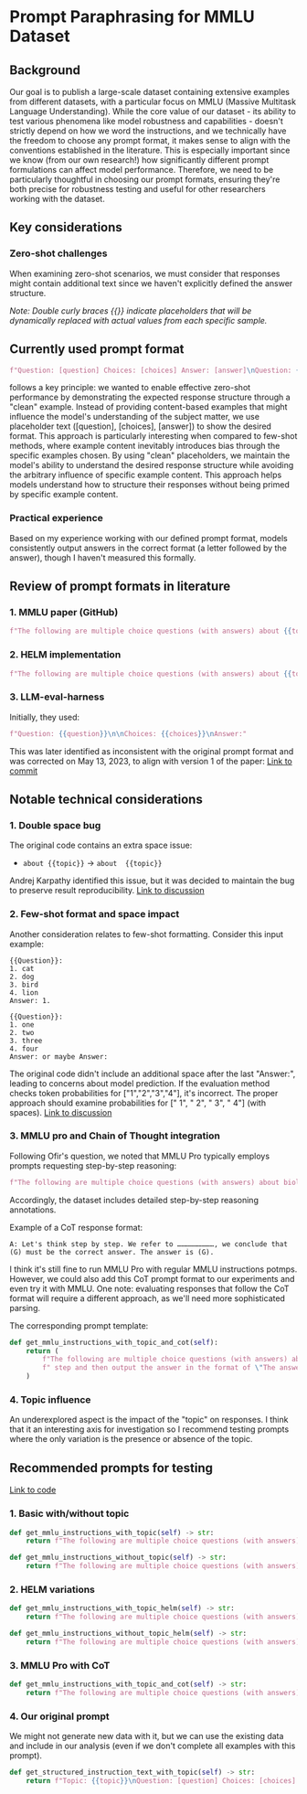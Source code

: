 # Prompt Paraphrasing for MMLU Dataset

## Background
Our goal is to publish a large-scale dataset containing extensive examples from different datasets, with a particular focus on MMLU (Massive Multitask Language Understanding). While the core value of our dataset - its ability to test various phenomena like model robustness and capabilities - doesn't strictly depend on how we word the instructions, and we technically have the freedom to choose any prompt format, it makes sense to align with the conventions established in the literature. This is especially important since we know (from our own research!) how significantly different prompt formulations can affect model performance.
Therefore, we need to be particularly thoughtful in choosing our prompt formats, ensuring they're both precise for robustness testing and useful for other researchers working with the dataset.
## Key considerations

### Zero-shot challenges
When examining zero-shot scenarios, we must consider that responses might contain additional text since we haven't explicitly defined the answer structure.


_Note: Double curly braces {{}} indicate placeholders that will be dynamically replaced with actual values from each specific sample._

## Currently used prompt format
```python
f"Question: [question] Choices: [choices] Answer: [answer]\nQuestion: {{question}} Choices: {{choices}} Answer:"
```
follows a key principle: we wanted to enable effective zero-shot performance by demonstrating the expected response structure through a "clean" example. Instead of providing content-based examples that might influence the model's understanding of the subject matter, we use placeholder text ([question], [choices], [answer]) to show the desired format. This approach is particularly interesting when compared to few-shot methods, where example content inevitably introduces bias through the specific examples chosen. By using "clean" placeholders, we maintain the model's ability to understand the desired response structure while avoiding the arbitrary influence of specific example content. This approach helps models understand how to structure their responses without being primed by specific example content.


### Practical experience
Based on my experience working with our defined prompt format, models consistently output answers in the correct format (a letter followed by the answer), though I haven't measured this formally.

## Review of prompt formats in literature

### 1. MMLU paper (GitHub)
```python
f"The following are multiple choice questions (with answers) about {{topic}}.\n\n{{question}}\n{{choices}}\nAnswer:"
```

### 2. HELM implementation
```python
f"The following are multiple choice questions (with answers) about {{topic}}.\n\nQuestion: {{question}}\n{{choices}}\nAnswer:"
```

### 3. LLM-eval-harness
Initially, they used:
```python
f"Question: {{question}}\n\nChoices: {{choices}}\nAnswer:"
```

This was later identified as inconsistent with the original prompt format and was corrected on May 13, 2023, to align with version 1 of the paper:
[Link to commit](https://github.com/EleutherAI/lm-evaluation-harness/pull/497/commits/48c6bd6580d03005f67e87015bb1e172a4b0f76d)

## Notable technical considerations

### 1. Double space bug
The original code contains an extra space issue:
- `about {{topic}}` -> `about  {{topic}}`

Andrej Karpathy identified this issue, but it was decided to maintain the bug to preserve result reproducibility.
[Link to discussion](https://github.com/hendrycks/test/pull/13#issuecomment-1967494573)

### 2. Few-shot format and space impact
Another consideration relates to few-shot formatting. Consider this input example:
```
{{Question}}:
1. cat
2. dog
3. bird
4. lion
Answer: 1.

{{Question}}:
1. one
2. two
3. three
4. four
Answer: or maybe Answer:  
```

The original code didn't include an additional space after the last "Answer:", leading to concerns about model prediction. If the evaluation method checks token probabilities for ["1","2","3","4"], it's incorrect. The proper approach should examine probabilities for [" 1", " 2", " 3", " 4"] (with spaces).
[Link to discussion](https://github.com/hendrycks/test/pull/13#issuecomment-1618797712)

### 3. MMLU pro and Chain of Thought integration
Following Ofir's question, we noted that MMLU Pro typically employs prompts requesting step-by-step reasoning:
```python
f"The following are multiple choice questions (with answers) about biology. Think step by step and then finish your answer with \"the answer is (X)\" where X is the correct letter choice.\n"
```

Accordingly, the dataset includes detailed step-by-step reasoning annotations. 

Example of a CoT response format:

```
A: Let's think step by step. We refer to ………………………, we conclude that (G) must be the correct answer. The answer is (G).
```

I think it's still fine to run MMLU Pro with regular MMLU instructions potmps. However, we could also add this CoT prompt format to our experiments and even try it with MMLU. One note: evaluating responses that follow the CoT format will require a different approach, as we'll need more sophisticated parsing.

The corresponding prompt template:
```python
def get_mmlu_instructions_with_topic_and_cot(self):
    return (
        f"The following are multiple choice questions (with answers) about {{topic}}. Think step by"
        f" step and then output the answer in the format of \"The answer is (X)\" at the end.\n\n"
    )
```


### 4. Topic influence
An underexplored aspect is the impact of the "topic" on responses. I think that it an interesting axis for investigation so 
I recommend testing prompts where the only variation is the presence or absence of the topic.

## Recommended prompts for testing
[Link to code](https://github.com/eliyahabba/LLM-Evaluation/blob/main/src/experiments/experiment_preparation/datasets_configurations/MMLUProConfig.py)

### 1. Basic with/without topic
```python
def get_mmlu_instructions_with_topic(self) -> str:
    return f"The following are multiple choice questions (with answers) about {{topic}}.\n\n{{question}}\n{{choices}}\nAnswer:"

def get_mmlu_instructions_without_topic(self) -> str:
    return f"The following are multiple choice questions (with answers).\n\n{{question}}\n\n{{choices}}\nAnswer:"
```

### 2. HELM variations
```python
def get_mmlu_instructions_with_topic_helm(self) -> str:
    return f"The following are multiple choice questions (with answers) about {{topic}}.\n\nQuestion: {{question}}\n{{choices}}\nAnswer:"

def get_mmlu_instructions_without_topic_helm(self) -> str:
    return f"The following are multiple choice questions (with answers).\n\nQuestion: {{question}}\n\n{{choices}}\nAnswer:"
```

### 3. MMLU Pro with CoT
```python
def get_mmlu_instructions_with_topic_and_cot(self) -> str:
    return f"The following are multiple choice questions (with answers) about {{topic}}. Think step by step and then output the answer in the format of \"The answer is (X)\" at the end.\n\n{{question}}\n{{choices}}\nAnswer:"
```


### 4. Our original prompt
We might not generate new data with it, but we can use the existing data and include in our analysis (even if we don't complete all examples with this prompt).
```python
def get_structured_instruction_text_with_topic(self) -> str:
    return f"Topic: {{topic}}\nQuestion: [question] Choices: [choices] Answer: [answer]\nQuestion: {{question}} Choices: {{choices}} Answer:"
```

